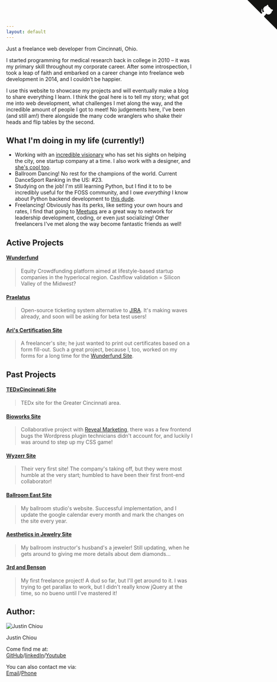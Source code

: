 ```yaml
---
layout: default
---
```

Just a freelance web developer from Cincinnati, Ohio.

I started programming for medical research back in college in 2010 – it was my primary skill throughout my corporate career. After some introspection, I took a leap of faith and embarked on a career change into freelance web development in 2014, and I couldn’t be happier.

I use this website to showcase my projects and will eventually make a blog to share everything I learn. I think the goal here is to tell my story; what got me into web development, what challenges I met along the way, and the incredible amount of people I got to meet! No judgements here, I've been (and still am!) there alongside the many code wranglers who shake their heads and flip tables by the second.

## What I'm doing in my life (currently!)

* Working with an [incredible visionary](https://twitter.com/marvinador) who has set his sights on helping the city, one startup company at a time. I also work with a designer, and [she's cool too](http://www.morgankane.me).
* Ballroom Dancing! No rest for the champions of the world. Current DanceSport Ranking in the US: \#23.
* Studying on the job! I'm still learning Python, but I find it to to be incredibly useful for the FOSS community, and I owe *everything* I know about Python backend development to [this dude](https://github.com/chasinglogic).
* Freelancing! Obviously has its perks, like setting your own hours and rates, I find that going to [Meetups](https://www.Meetup.com) are a great way to network for leadership development, coding, or even just socializing! Other freelancers I've met along the way become fantastic friends as well!

## Active Projects

#### [Wunderfund](https://wunderfund.co)
> Equity Crowdfunding platform aimed at lifestyle-based startup companies in the hyperlocal region. Cashflow validation = Silicon Valley of the Midwest?

#### [Praelatus](https://github.com/praelatus)
> Open-source ticketing system alternative to [JIRA](https://www.atlassian.com/software/jira). It's making waves already, and soon will be asking for beta test users!

#### [Ari's Certification Site](https://github.com/HeyAri/Certify-Yourself-Working-directory)<br>
> A freelancer's site; he just wanted to print out certificates based on a form fill-out. Such a great project, because I, too, worked on my forms for a long time for the [Wunderfund Site](https://wunderfund.co).

## Past Projects

#### [TEDxCincinnati Site](http://www.tedxcincinnati.com)
> TEDx site for the Greater Cincinnati area.

#### [Bioworks Site](http://www.gobioworks.com)
> Collaborative project with [Reveal Marketing](https://reveal.marketing), there was a few frontend bugs the Wordpress plugin technicians didn't account for, and luckily I was around to step up my CSS game!

#### [Wyzerr Site](https://Wyzerr.com)
> Their very first site! The company's taking off, but they were most humble at the very start; humbled to have been their first front-end collaborator!

#### [Ballroom East Site](http://www.ballroomeast.com)
> My ballroom studio's website. Successful implementation, and I update the google calendar every month and mark the changes on the site every year.

#### [Aesthetics in Jewelry Site](http://www.aestheticsinjewelry.com)
> My ballroom instructor's husband's a jeweler! Still updating, when he gets around to giving me more details about dem diamonds...

#### [3rd and Benson](http://3nb.webflow.io)
> My first freelance project! A dud so far, but I'll get around to it. I was trying to get parallax to work, but I didn't really know jQuery at the time, so no bueno until I've mastered it!

## Author:

![Justin Chiou](https://avatars.githubusercontent.com/shadowlion)

Justin Chiou<br>

Come find me at:<br>
[GitHub](http://github.com/shadowlion)/[linkedIn](https://linkedin.com/in/justinchiou)/[Youtube](https://youtube.com/j10s87)

You can also contact me via:<br>
[Email](mailto:chiou.kai@gmail.com)/[Phone](tel:630-204-8122)

<a href="https://github.com/shadowlion" class="github-corner"><svg width="80" height="80" viewBox="0 0 250 250" style="fill:#151513; color:#fff; position: fixed; top: 0; border: 0; right: 0;"><path d="M0,0 L115,115 L130,115 L142,142 L250,250 L250,0 Z"></path><path d="M128.3,109.0 C113.8,99.7 119.0,89.6 119.0,89.6 C122.0,82.7 120.5,78.6 120.5,78.6 C119.2,72.0 123.4,76.3 123.4,76.3 C127.3,80.9 125.5,87.3 125.5,87.3 C122.9,97.6 130.6,101.9 134.4,103.2" fill="currentColor" style="transform-origin: 130px 106px;" class="octo-arm"></path><path d="M115.0,115.0 C114.9,115.1 118.7,116.5 119.8,115.4 L133.7,101.6 C136.9,99.2 139.9,98.4 142.2,98.6 C133.8,88.0 127.5,74.4 143.8,58.0 C148.5,53.4 154.0,51.2 159.7,51.0 C160.3,49.4 163.2,43.6 171.4,40.1 C171.4,40.1 176.1,42.5 178.8,56.2 C183.1,58.6 187.2,61.8 190.9,65.4 C194.5,69.0 197.7,73.2 200.1,77.6 C213.8,80.2 216.3,84.9 216.3,84.9 C212.7,93.1 206.9,96.0 205.4,96.6 C205.1,102.4 203.0,107.8 198.3,112.5 C181.9,128.9 168.3,122.5 157.7,114.1 C157.9,116.9 156.7,120.9 152.7,124.9 L141.0,136.5 C139.8,137.7 141.6,141.9 141.8,141.8 Z" fill="currentColor" class="octo-body"></path></svg></a><style>.github-corner:hover .octo-arm{animation:octocat-wave 560ms ease-in-out}@keyframes octocat-wave{0%,100%{transform:rotate(0)}20%,60%{transform:rotate(-25deg)}40%,80%{transform:rotate(10deg)}}@media (max-width:500px){.github-corner:hover .octo-arm{animation:none}.github-corner .octo-arm{animation:octocat-wave 560ms ease-in-out}}</style>
